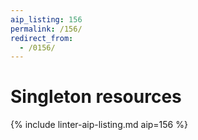 ```yaml
---
aip_listing: 156
permalink: /156/
redirect_from:
  - /0156/
---
```


# Singleton resources

{% include linter-aip-listing.md aip=156 %}

